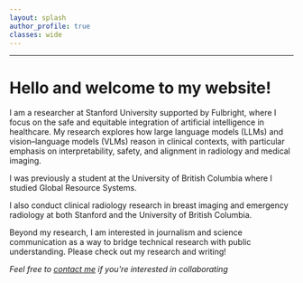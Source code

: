 ```yaml
---
layout: splash
author_profile: true
classes: wide
---
```


<style>
/* Widen wrapper no matter which sidebar container is used */
.page__sidebar .author__avatar,
.sidebar .author__avatar,
.author__avatar {
  width: 200px !important;
  max-width: none !important;
  margin: 0 auto !important;
  display: block !important;
}

/* Enlarge the image and keep perfect circle */
.page__sidebar .author__avatar img,
.sidebar .author__avatar img,
.author__avatar img,
img[itemprop="image"].u-photo {
  width: 200px !important;
  height: auto !important;
  max-width: none !important;
  border-radius: 50% !important;
  display: block !important;
  margin: 0 auto !important;
}
</style>



---
# **Hello and welcome to my website!**

I am a researcher at Stanford University supported by Fulbright, where I focus on the safe and equitable integration of artificial intelligence in healthcare. My research explores how large language models (LLMs) and vision–language models (VLMs) reason in clinical contexts, with particular emphasis on interpretability, safety, and alignment in radiology and medical imaging.

I was previously a student at the University of British Columbia where I studied Global Resource Systems. 

I also conduct clinical radiology research in breast imaging and emergency radiology at both Stanford and the University of British Columbia.

Beyond my research, I am interested in journalism and science communication as a way to bridge technical research with public understanding. Please check out my research and writing!











*Feel free to [contact me](mailto:sonali3@stanford.edu) if you're interested in collaborating*
